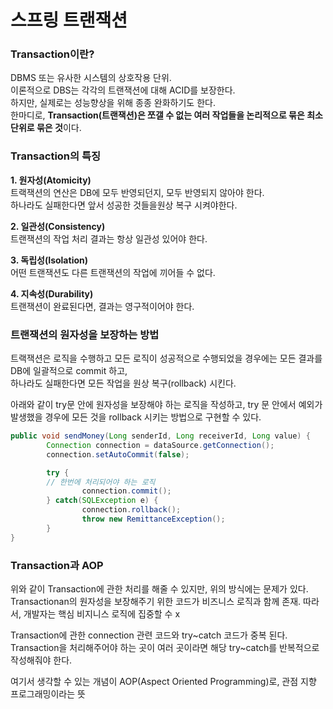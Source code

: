 # 스프링 트랜잭션

### Transaction이란?
DBMS 또는 유사한 시스템의 상호작용 단위.  
이론적으로 DBS는 각각의 트랜잭션에 대해 ACID를 보장한다.  
하지만, 실제로는 성능향상을 위해 종종 완화하기도 한다.  
한마디로, **Transaction(트랜잭션)은 쪼갤 수 없는 여러 작업들을 논리적으로 묶은 최소 단위로 묶은 것**이다.  

### Transaction의 특징
**1. 원자성(Atomicity)**  
트랙잭션의 연산은 DB에 모두 반영되던지, 모두 반영되지 않아야 한다.  
하나라도 실패한다면 앞서 성공한 것들을원상 복구 시켜야한다.

**2. 일관성(Consistency)**  
트랜잭션의 작업 처리 결과는 항상 일관성 있어야 한다.

**3. 독립성(Isolation)**  
어떤 트랜잭션도 다른 트랜잭션의 작업에 끼어들 수 없다.

**4. 지속성(Durability)**  
트랜잭션이 완료된다면, 결과는 영구적이어야 한다.

### 트랜잭션의 원자성을 보장하는 방법
트랙잭션은 로직을 수행하고 모든 로직이 성공적으로 수행되었을 경우에는 모든 결과를 DB에 일괄적으로 commit 하고,  
하나라도 실패한다면 모든 작업을 원상 복구(rollback) 시킨다.

아래와 같이 try문 안에 원자성을 보장해야 하는 로직을 작성하고, try 문 안에서 예외가 발생했을 경우에 모든 것을 rollback 시키는 방법으로 구현할 수 있다.
```java
public void sendMoney(Long senderId, Long receiverId, Long value) {
		Connection connection = dataSource.getConnection();
		connection.setAutoCommit(false);

		try {
        // 한번에 처리되어야 하는 로직
				connection.commit();	
		} catch(SQLException e) {
				connection.rollback();
				throw new RemittanceException();
		}
}
```

### Transaction과 AOP
위와 같이 Transaction에 관한 처리를 해줄 수 있지만, 위의 방식에는 문제가 있다.  
Transactionan의 원자성을 보장해주기 위한 코드가 비즈니스 로직과 함께 존재. 따라서, 개발자는 핵심 비지니스 로직에 집중할 수 x

Transaction에 관한 connection 관련 코드와 try~catch 코드가 중복 된다.  
Transaction을 처리해주어야 하는 곳이 여러 곳이라면 해당 try~catch를 반복적으로 작성해줘야 한다.

여기서 생각할 수 있는 개념이 AOP(Aspect Oriented Programming)로, 관점 지향 프로그래밍이라는 뜻
